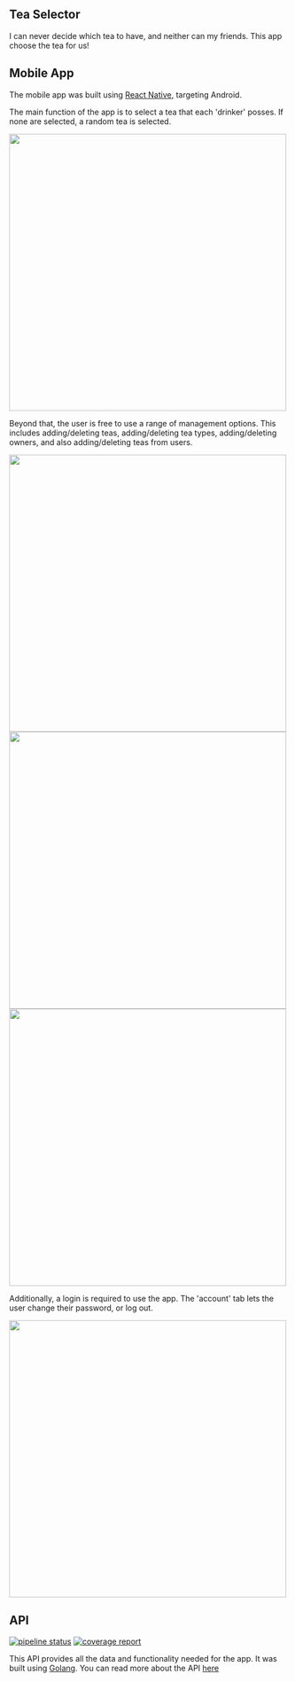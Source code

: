 Tea Selector
---

I can never decide which tea to have, and neither can my friends.
This app choose the tea for us!

## Mobile App

The mobile app was built using [React Native](https://reactnative.dev/), targeting Android.

The main function of the app is to select a tea that each 'drinker' posses.
If none are selected, a random tea is selected.

<img src="imgs/main.jpg" height="500">

Beyond that, the user is free to use a range of management options.
This includes adding/deleting teas, adding/deleting tea types, adding/deleting owners, and also adding/deleting teas from users.

<img src="imgs/management-tab.jpg" height="500">
<img src="imgs/tea-manager.jpg" height="500">
<img src="imgs/ownership.jpg" height="500">

Additionally, a login is required to use the app.
The 'account' tab lets the user change their password, or log out.

<img src="imgs/accounts.jpg" height="500">

## API
[![pipeline status](https://gitlab.com/BreD1810/tea-selector/badges/master/pipeline.svg)](https://gitlab.com/BreD1810/tea-selector/-/commits/master)
[![coverage report](https://gitlab.com/BreD1810/tea-selector/badges/master/coverage.svg)](https://gitlab.com/BreD1810/tea-selector/-/commits/master)

This API provides all the data and functionality needed for the app.
It was built using [Golang](https://golang.org/).
You can read more about the API [here](api/README.md)
